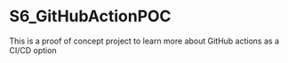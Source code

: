 # S6_GitHubActionPOC
This is a proof of concept project to learn more about GitHub actions as a CI/CD option
